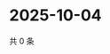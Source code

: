 # 2025-10-04

共 0 条

<!-- BEGIN ZHIHUVIDEO -->
<!-- 最后更新时间 Sat Oct 04 2025 15:09:35 GMT+0800 (China Standard Time) -->

<!-- END ZHIHUVIDEO -->
